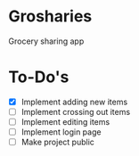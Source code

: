 # Grosharies
Grocery sharing app

# To-Do's
- [X] Implement adding new items
- [ ] Implement crossing out items
- [ ] Implement editing items
- [ ] Implement login page
- [ ] Make project public